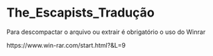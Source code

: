 # The_Escapists_Tradução
Para descompactar o arquivo ou extrair é obrigatório o uso do Winrar
<p>https://www.win-rar.com/start.html?&L=9<p/>
